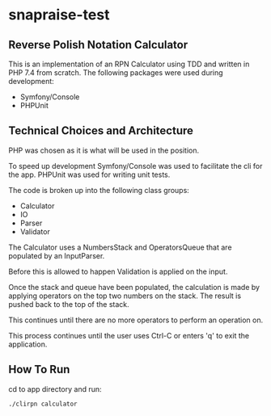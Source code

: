 # snapraise-test

## Reverse Polish Notation Calculator

This is an implementation of an RPN Calculator using TDD and written in PHP 7.4 from scratch. The following packages were used during development:

- Symfony/Console
- PHPUnit

## Technical Choices and Architecture
PHP was chosen as it is what will be used in the position.

To speed up development Symfony/Console was used to facilitate the cli for the app.
PHPUnit was used for writing unit tests.

The code is broken up into the following class groups:

- Calculator
- IO
- Parser
- Validator

The Calculator uses a NumbersStack and OperatorsQueue that are populated by an InputParser.

Before this is allowed to happen Validation is applied on the input.

Once the stack and queue have been populated, the calculation is made by applying operators on the top two numbers on the stack.
The result is pushed back to the top of the stack.

This continues until there are no more operators to perform an operation on.

This process continues until the user uses Ctrl-C or enters 'q' to exit the application.

## How To Run

cd to app directory and run:

```
./clirpn calculator
```

